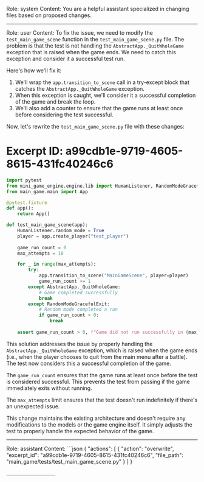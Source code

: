 Role: system
Content: You are a helpful assistant specialized in changing files based on proposed changes.
__________________
Role: user
Content: To fix the issue, we need to modify the `test_main_game_scene` function in the `test_main_game_scene.py` file. The problem is that the test is not handling the `AbstractApp._QuitWholeGame` exception that is raised when the game ends. We need to catch this exception and consider it a successful test run.

Here's how we'll fix it:

1. We'll wrap the `app.transition_to_scene` call in a try-except block that catches the `AbstractApp._QuitWholeGame` exception.
2. When this exception is caught, we'll consider it a successful completion of the game and break the loop.
3. We'll also add a counter to ensure that the game runs at least once before considering the test successful.

Now, let's rewrite the `test_main_game_scene.py` file with these changes:

# Excerpt ID: a99cdb1e-9719-4605-8615-431fc40246c6
```python main_game/tests/test_main_game_scene.py
import pytest
from mini_game_engine.engine.lib import HumanListener, RandomModeGracefulExit, AbstractApp
from main_game.main import App

@pytest.fixture
def app():
    return App()

def test_main_game_scene(app):
    HumanListener.random_mode = True
    player = app.create_player("test_player")
    
    game_run_count = 0
    max_attempts = 10

    for _ in range(max_attempts):
        try:
            app.transition_to_scene("MainGameScene", player=player)
            game_run_count += 1
        except AbstractApp._QuitWholeGame:
            # Game completed successfully
            break
        except RandomModeGracefulExit:
            # Random mode completed a run
            if game_run_count > 0:
                break
    
    assert game_run_count > 0, f"Game did not run successfully in {max_attempts} attempts"
```

This solution addresses the issue by properly handling the `AbstractApp._QuitWholeGame` exception, which is raised when the game ends (i.e., when the player chooses to quit from the main menu after a battle). The test now considers this a successful completion of the game.

The `game_run_count` ensures that the game runs at least once before the test is considered successful. This prevents the test from passing if the game immediately exits without running.

The `max_attempts` limit ensures that the test doesn't run indefinitely if there's an unexpected issue.

This change maintains the existing architecture and doesn't require any modifications to the models or the game engine itself. It simply adjusts the test to properly handle the expected behavior of the game.
__________________
Role: assistant
Content: ```json
{
  "actions": [
    {
      "action": "overwrite",
      "excerpt_id": "a99cdb1e-9719-4605-8615-431fc40246c6",
      "file_path": "main_game/tests/test_main_game_scene.py"
    }
  ]
}
```
__________________
